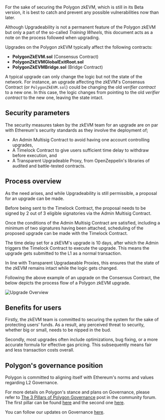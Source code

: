 
For the sake of securing the Polygon zkEVM, which is still in its Beta version, it is best to catch and prevent any possible vulnerabilities now than later.

Although Upgradeability is not a permanent feature of the Polygon zkEVM but only a part of the so-called _Training Wheels_, this document acts as a note on the process followed when upgrading.  

Upgrades on the Polygon zkEVM typically affect the following contracts:

- **PolygonZkEVM.sol** (Consensus Contract)
- **PolygonZkEVMGlobalExitRoot.sol**
- **PolygonZkEVMBridge.sol** (Bridge Contract)

A typical upgrade can only change the logic but not the state of the network. For instance, an upgrade affecting the zkEVM's Consensus Contract (or `PolygonZkEVM.sol`) could be changing the old _verifier contract_ to a new one. In this case, the logic changes from pointing to the old _verifier contract_ to the new one, leaving the state intact.

## Security parameters

The security measures taken by the zkEVM team for an upgrade are on par with Ethereum's security standards as they involve the deployment of;

- An Admin Multisig Contract to avoid having one account controlling upgrades,
- A Timelock Contract to give users sufficient time delay to withdraw before execution, and
- A Transparent Upgradeable Proxy, from OpenZeppelin's libraries of audited and battle-tested contracts.

## Process overview

As the need arises, and while Upgradeability is still permissible, a proposal for an upgrade can be made.

Before being sent to the Timelock Contract, the proposal needs to be signed by 2 out of 3 eligible signatories via the Admin Multisig Contract.

Once the conditions of the Admin Multisig Contract are satisfied, including a minimum of two signatures having been attached, scheduling of the proposed upgrade can be made with the Timelock Contract.

The time delay set for a zkEVM's upgrade is 10 days, after which the Admin triggers the Timelock Contract to execute the upgrade. This means the upgrade gets submitted to the L1 as a normal transaction.

In line with Transparent Upgradaeable Proxies, this ensures that the state of the zkEVM remains intact while the logic gets changed.

Following the above example of an upgrade on the Consensus Contract, the below depicts the process flow of a Polygon zkEVM upgrade.

![Upgrade Overview](../../img/zkEVM/upgrade-overview.png)

## Benefits for users

Firstly, the zkEVM team is committed to securing the system for the sake of protecting users' funds. As a result, any perceived threat to security, whether big or small, needs to be nipped in the bud.

Secondly, most upgrades often include optimizations, bug fixing, or a more accurate formula for effective gas pricing. This subsequently means fair and less transaction costs overall.

## Polygon's governance position

Polygon is committed to aligning itself with Ethereum's norms and values regarding L2 Governance.

For more details on Polygon's stance and plans on Governance, please refer to [The 3 Pillars of Polygon Governance](https://forum.polygon.technology/t/the-three-pillars-of-polygon-governance-call-for-proposals/11847) post in the community forum. The first pillar can be found [here](https://forum.polygon.technology/t/the-first-pillar-protocol-governance/11972) and the second one [here](https://forum.polygon.technology/t/the-second-pillar-system-smart-contracts-governance/12151).

You can follow our updates on Governance [here](https://twitter.com/matrzeszowski/status/1669394085151375385).
